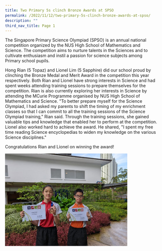 ```yaml
---
title: Two Primary 5s clinch Bronze Awards at SPSO
permalink: /2022/11/12/two-primary-5s-clinch-bronze-awards-at-spso/
description: ""
third_nav_title: Page 1
---
```

<p>The Singapore Primary Science Olympiad (SPSO) is an annual national competition organized by the NUS High School of Mathematics and Science. The competition aims to nurture talents in the Sciences and to cultivate enthusiasm and instil a passion for science subjects among Primary school pupils.</p>
<p>Hong Rian (5 Topaz) and Lionel Lim (5 Sapphire) did our school proud by clinching the Bronze Medal and Merit Award in the competition this year respectively. Both Rian and Lionel have strong interests in Science and had spent weeks attending training sessions to prepare themselves for the competition. Rian is also currently exploring her interests in Science by attending the MCurie Programme organised by NUS High School of Mathematics and Science. "To better prepare myself for the Science Olympiad, I had asked my parents to shift the timing of my enrichment classes so that I can commit to all the training sessions of the Science Olympiad training," Rian said. Through the training sessions, she gained valuable tips and knowledge that enabled her to perform at the competition. Lionel also worked hard to achieve the award. He shared, "I spent my free time reading Science encyclopedias to widen my knowledge on the various Science disciplines."</p>
<p>Congratulations Rian and Lionel on winning the award!</p>
<img style="width: 80%;" src="/images/spso.jpg" />